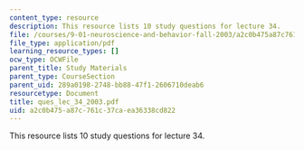 ```yaml
---
content_type: resource
description: This resource lists 10 study questions for lecture 34.
file: /courses/9-01-neuroscience-and-behavior-fall-2003/a2c0b475a87c761c37caea36338cd822_ques_lec_34_2003.pdf
file_type: application/pdf
learning_resource_types: []
ocw_type: OCWFile
parent_title: Study Materials
parent_type: CourseSection
parent_uid: 289a0198-2748-bb88-47f1-2606710deab6
resourcetype: Document
title: ques_lec_34_2003.pdf
uid: a2c0b475-a87c-761c-37ca-ea36338cd822
---
```

This resource lists 10 study questions for lecture 34.

